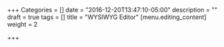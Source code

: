 +++
Categories = []
date = "2016-12-20T13:47:10-05:00"
description = ""
draft = true
tags = []
title = "WYSIWYG Editor"
[menu.editing_content]
weight = 2

+++
